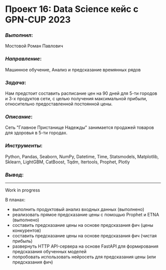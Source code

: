 # Проект 16: Data Science кейс с GPN-CUP 2023

### *Выполнил*:
Мостовой Роман Павлович

### *Направление*: 
Машинное обучение, Анализ и предсказание времянных рядов

### *Задача*: 
Нам предстоит составить расписание цен на 90 дней для 5-ти городов и 3-х продуктов сети, с целью получения максимальной прибыли, относительно предоставленной постоянной цены.

### *Описание*:
Сеть "Главное Пристанище Надежды" занимается продажей товаров для здоровья в 5-ти городах.

### *Инструменты*: 
Python, Pandas, Seaborn, NumPy, Datetime, Time, Statsmodels, Matplotlib, Sklearn, LightGBM, CatBoost, Tqdm, Itertools, Prophet, Plotly

### *Вывод*:

____________ 
Work in progress

В планах:
- выполнить продуктовый анализ входных данных (выполнено)
- реализовать прямое предсказание цены с помощью Prophet и ETNA (выполнено)
- составить предсказание цены на основе предсказания фич (цены конкурентов)
- составить предсказание цены на основе предсказания фич (чистая прибыль)
- развернуть HTTP API-сервера на основе FastAPI для формирования предсказания обученных моделей
- попробовать использовать нейросеть для предсказания цены (или предсказания фич)
